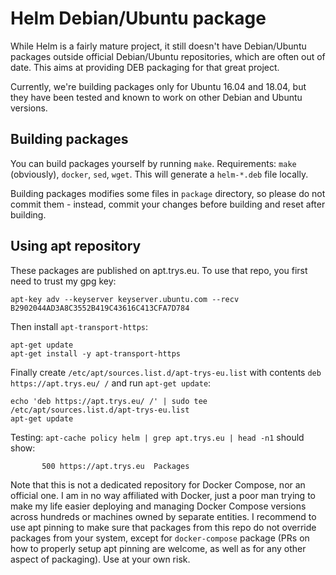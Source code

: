 # Helm Debian/Ubuntu package

While Helm is a fairly mature project, it still doesn't have Debian/Ubuntu packages outside official Debian/Ubuntu repositories, which are often out of date. This aims at providing DEB packaging for that great project.

Currently, we're building packages only for Ubuntu 16.04 and 18.04, but they have been tested and known to work on other Debian and Ubuntu versions.

## Building packages
You can build packages yourself by running `make`. Requirements: `make` (obviously), `docker`, `sed`, `wget`. This will generate a `helm-*.deb` file locally.

Building packages modifies some files in `package` directory, so please do not commit them - instead, commit your changes before building and reset after building.

## Using apt repository
These packages are published on apt.trys.eu. To use that repo, you first need to trust my gpg key:

```
apt-key adv --keyserver keyserver.ubuntu.com --recv B2902044AD3A8C3552B419C43616C413CFA7D784
```

Then install `apt-transport-https`:

```
apt-get update
apt-get install -y apt-transport-https
```

Finally create `/etc/apt/sources.list.d/apt-trys-eu.list` with contents `deb https://apt.trys.eu/ /` and run `apt-get update`:

```
echo 'deb https://apt.trys.eu/ /' | sudo tee /etc/apt/sources.list.d/apt-trys-eu.list 
apt-get update
```

Testing: `apt-cache policy helm | grep apt.trys.eu | head -n1` should show:

```
       500 https://apt.trys.eu  Packages
```

Note that this is not a dedicated repository for Docker Compose, nor an official one. I am in no way affiliated with Docker, just a poor man trying to make my life easier deploying and managing Docker Compose versions across hundreds or machines owned by separate entities. I recommend to use apt pinning to make sure that packages from this repo do not override packages from your system, except for `docker-compose` package (PRs on how to properly setup apt pinning are welcome, as well as for any other aspect of packaging). Use at your own risk.
